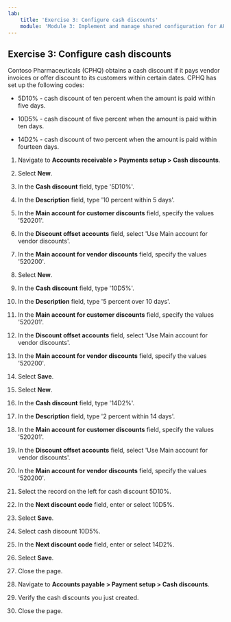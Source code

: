 ```yaml
---
lab:
    title: 'Exercise 3: Configure cash discounts'
    module: 'Module 3: Implement and manage shared configuration for AP and AR'
---
```



## Exercise 3: Configure cash discounts

Contoso Pharmaceuticals (CPHQ) obtains a cash discount if it pays vendor invoices or offer discount to its customers within certain dates. CPHQ has set up the following codes:


- 5D10% - cash discount of ten percent when the amount is paid within five days.

- 10D5% - cash discount of five percent when the amount is paid within ten days.

- 14D2% - cash discount of two percent when the amount is paid within fourteen days.


1. Navigate to **Accounts receivable &gt; Payments setup &gt; Cash discounts**.

2. Select **New**.

3. In the **Cash discount** field, type '5D10%'.

4. In the **Description** field, type '10 percent within 5 days'.

5. In the **Main account for customer discounts** field, specify the values '520201'.

6. In the **Discount offset accounts** field, select 'Use Main account for vendor discounts'.

7. In the **Main account for vendor discounts** field, specify the values '520200'.

8. Select **New**.

9. In the **Cash discount** field, type '10D5%'.

10. In the **Description** field, type '5 percent over 10 days'.

11. In the **Main account for customer discounts** field, specify the values '520201'.

12. In the **Discount offset accounts** field, select 'Use Main account for vendor discounts'.

13. In the **Main account for vendor discounts** field, specify the values '520200'.

14. Select **Save**.

15. Select **New**.

16. In the **Cash discount** field, type '14D2%'.

17. In the **Description** field, type '2 percent within 14 days'.

18. In the **Main account for customer discounts** field, specify the values '520201'.

19. In the **Discount offset accounts** field, select 'Use Main account for vendor discounts'.

20. In the **Main account for vendor discounts** field, specify the values '520200'.

21. Select the record on the left for cash discount 5D10%.

22. In the **Next discount code** field, enter or select 10D5%.

23. Select **Save**.

24. Select cash discount 10D5%.

25. In the **Next discount code** field, enter or select 14D2%.

26. Select **Save**.

27. Close the page.

28. Navigate to **Accounts payable &gt; Payment setup &gt; Cash discounts**.

29. Verify the cash discounts you just created. 

30. Close the page.
